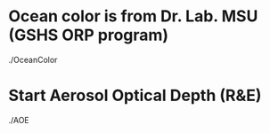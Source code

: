 # Ocean color is from Dr. Lab. MSU (GSHS ORP program)
./OceanColor

# Start Aerosol Optical Depth (R&E)
./AOE
